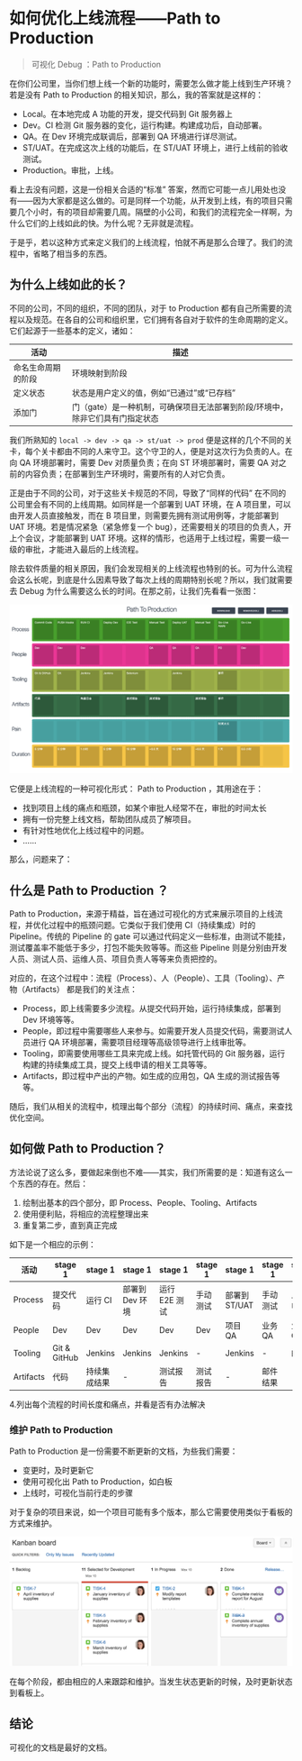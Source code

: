 # 如何优化上线流程——Path to Production

> 可视化 Debug ：Path to Production

在你们公司里，当你们想上线一个新的功能时，需要怎么做才能上线到生产环境？若是没有 Path to Production 的相关知识，那么，我的答案就是这样的：

 - Local。在本地完成 A 功能的开发，提交代码到 Git 服务器上
 - Dev。CI 检测 Git 服务器的变化，运行构建。构建成功后，自动部署。
 - QA。在 Dev 环境完成联调后，部署到 QA 环境进行详尽测试。
 - ST/UAT。在完成这次上线的功能后，在 ST/UAT 环境上，进行上线前的验收测试。
 - Production。审批，上线。

看上去没有问题，这是一份相关合适的“标准” 答案，然而它可能一点儿用处也没有——因为大家都是这么做的。可是同样一个功能，从开发到上线，有的项目只需要几个小时，有的项目却需要几周。隔壁的小公司，和我们的流程完全一样啊，为什么它们的上线如此的快。为什么呢？无非就是流程。

于是乎，若以这种方式来定义我们的上线流程，怕就不再是那么合理了。我们的流程中，省略了相当多的东西。

## 为什么上线如此的长？

不同的公司，不同的组织，不同的团队，对于 to Production 都有自己所需要的流程以及规范。在各自的公司和组织里，它们拥有各自对于软件的生命周期的定义。它们起源于一些基本的定义，诸如：

|  活动    | 描述  |
|----------|-----------------------|
| 命名生命周期的阶段 |  环境映射到阶段 |
| 定义状态 | 状态是用户定义的值，例如“已通过”或“已存档” |
| 添加门  |  门（gate）是一种机制，可确保项目无法部署到阶段/环境中，除非它们具有门指定状态 | 

我们所熟知的 ``local -> dev -> qa -> st/uat -> prod`` 便是这样的几个不同的关卡，每个关卡都由不同的人来守卫。这个守卫的人，便是对这次行为负责的人。在向 QA 环境部署时，需要 Dev 对质量负责；在向 ST 环境部署时，需要 QA 对之前的内容负责；在部署到生产环境时，需要所有的人对它负责。

正是由于不同的公司，对于这些关卡规范的不同，导致了“同样的代码” 在不同的公司里会有不同的上线周期。如同样是一个部署到 UAT 环境，在 A 项目里，可以由开发人员直接触发，而在 B 项目里，则需要先拥有测试用例等，才能部署到 UAT 环境。若是情况紧急（紧急修复一个 bug），还需要相关的项目的负责人，开上个会议，才能部署到  UAT 环境。这样的情形，也适用于上线过程，需要一级一级的审批，才能进入最后的上线流程。

除去软件质量的相关原因，我们会发现相关的上线流程也特别的长。可为什么流程会这么长呢，到底是什么因素导致了每次上线的周期特别长呢？所以，我们就需要去 Debug 为什么需要这么长的时间。在那之前，让我们先看看一张图：

![Path to Production](images/ptop.png)

它便是上线流程的一种可视化形式： Path to Production ，其用途在于：

 - 找到项目上线的痛点和瓶颈，如某个审批人经常不在，审批的时间太长
 - 拥有一份完整上线文档，帮助团队成员了解项目。
 - 有针对性地优化上线过程中的问题。
 - ……

那么，问题来了：

## 什么是 Path to Production ？

Path to Production，来源于精益，旨在通过可视化的方式来展示项目的上线流程，并优化过程中的瓶颈问题。它类似于我们使用 CI（持续集成）时的 Pipeline。传统的 Pipeline 的 gate 可以通过代码定义一些标准，由测试不能挂，测试覆盖率不能低于多少，打包不能失败等等。而这些 Pipeline 则是分别由开发人员、测试人员、运维人员、项目负责人等等来负责把控的。

对应的，在这个过程中：流程（Process）、人（People）、工具（Tooling）、产物（Artifacts） 都是我们的关注点：

 - Process，即上线需要多少流程。从提交代码开始，运行持续集成，部署到 Dev 环境等等。
 - People，即过程中需要哪些人来参与。如需要开发人员提交代码，需要测试人员进行 QA 环境部署，需要项目经理等高级领导进行上线审批等。
 - Tooling，即需要使用哪些工具来完成上线。如托管代码的 Git 服务器，运行构建的持续集成工具，提交上线申请的相关工具等等。
 - Artifacts，即过程中产出的产物。如生成的应用包，QA 生成的测试报告等等。

随后，我们从相关的流程中，梳理出每个部分（流程）的持续时间、痛点，来查找优化空间。

## 如何做 Path to Production？

方法论说了这么多，要做起来倒也不难——其实，我们所需要的是：知道有这么一个东西的存在。然后：

1. 绘制出基本的四个部分，即 Process、People、Tooling、Artifacts
2. 使用便利贴，将相应的流程整理出来
3. 重复第二步，直到真正完成

如下是一个相应的示例：

| 活动  | stage 1 |stage 1 |stage 1 |stage 1 |stage 1 |stage 1 |stage 1 |stage 1 |stage 1 |
|--------|--------|--------|--------|--------|--------|--------|--------|--------|--------|
| Process |  提交代码 | 运行 CI | 部署到  Dev 环境 | 运行 E2E 测试 | 手动测试 | 部署到 ST/UAT | 手动测试 | 上线申请 | 上线    |
| People |  Dev | Dev | Dev | Dev | Dev |  项目 QA | 业务 QA | 业务  QA |  PM | Dev | 
| Tooling | Git & GitHub | Jenkins |  Jenkins |  Jenkins |  - | Jenkins | - | 邮件  | - | 
| Artifacts |  代码  | 持续集成结果 | -  |  测试报告  |  测试报告  |  - | 邮件结果  |  -| | 

4.列出每个流程的时间长度和痛点，并看是否有办法解决

### 维护 Path to Production

Path to Production 是一份需要不断更新的文档，为些我们需要：

 - 变更时，及时更新它
 - 使用可视化出 Path to Production，如白板
 - 上线时，可视化当前行走的步骤

对于复杂的项目来说，如一个项目可能有多个版本，那么它需要使用类似于看板的方式来维护。

![Kanban](images/kanban.png)

在每个阶段，都由相应的人来跟踪和维护。当发生状态更新的时候，及时更新状态到看板上。

## 结论

可视化的文档是最好的文档。


